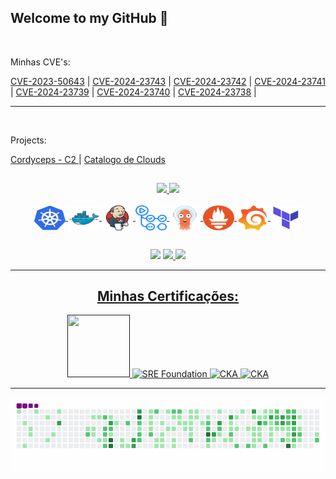 ## Welcome to my GitHub 👋

 
 <div>
    <br>
<p>Minhas CVE's:</p>
<a href="https://github.com/giovannipajeu1/CVE-2023-50643">CVE-2023-50643</a> |
<a href="https://github.com/giovannipajeu1/CVE-2024-23743">CVE-2024-23743</a> |
<a href="https://github.com/giovannipajeu1/CVE-2024-23742">CVE-2024-23742</a> |
<a href="https://github.com/giovannipajeu1/CVE-2024-23741">CVE-2024-23741</a> |
<a href="https://github.com/giovannipajeu1/CVE-2024-23739">CVE-2024-23739</a> |
<a href="https://github.com/giovannipajeu1/CVE-2024-23740">CVE-2024-23740</a> |
<a href="https://github.com/giovannipajeu1/CVE-2024-23738">CVE-2024-23738</a> |
<br>
<hr>

  
<br>
<p>Projects:</p>
<a href="https://github.com/giovannipajeu1/Cordyceps">Cordyceps - C2 </a> | 
<a href="https://github.com/giovannipajeu1/Catalogo-Cloud"> Catalogo de Clouds </a>

 
 ##
 </div>
 <div align="center">
   <a href="https://github.com/giovannipajeu1">
   <img height="180em" src="https://github-readme-stats.vercel.app/api?username=giovannipajeu1&show_icons=true&theme=blue-green&border_color=FFFFFF&border_radius=20px"/>
   <img height="180em" src="https://github-readme-stats.vercel.app/api/top-langs/?username=giovannipajeu1&layout=compact&langs_count=16&theme=blue-green&border_radius=20px&border_color=FFFFFF"/>
</div>



    
<div style="display: inline_block" align="center"><br>
  <img align="center" height="40" width="50" src="https://raw.githubusercontent.com/devicons/devicon/master/icons/kubernetes/kubernetes-original.svg">
  <img align="center" height="40" width="50" src="https://raw.githubusercontent.com/devicons/devicon/master/icons/docker/docker-original.svg">
  <img align="center" height="40" width="50" src="https://raw.githubusercontent.com/devicons/devicon/master/icons/jenkins/jenkins-original.svg">
  <img align="center" height="40" width="50" src="https://raw.githubusercontent.com/devicons/devicon/master/icons/githubactions/githubactions-plain.svg">
  <img align="center" height="40" width="50" src="https://raw.githubusercontent.com/devicons/devicon/master/icons/argocd/argocd-original.svg">
  <img align="center" height="40" width="50" src="https://raw.githubusercontent.com/devicons/devicon/master/icons/prometheus/prometheus-original.svg">
  <img align="center" height="40" width="50" src="https://raw.githubusercontent.com/devicons/devicon/master/icons/grafana/grafana-original.svg">
  <img align="center" height="40" width="50" src="https://raw.githubusercontent.com/devicons/devicon/master/icons/terraform/terraform-original.svg">
  

 
##
<div align="center">
  <a href="https://www.linkedin.com/in/giovanni-pajeu-lima/" target="_blank"><img src="https://img.shields.io/badge/-LinkedIn-%230077B5?style=for-the-badge&logo=linkedin&logoColor=white"></a>
  <a href="https://www.instagram.com/giovanni_pajeu/"  target=_blank><img src="https://img.shields.io/badge/Instagram-E4405F?style=for-the-badge&logo=instagram&logoColor=white">
  <a href="https://api.whatsapp.com/send?phone=5511973273915&text=Olá%20!%20Pode%20me%20ajudar%20%3F%20d/"  target=_blank><img src="https://img.shields.io/badge/WhatsApp-25D366?style=for-the-badge&logo=whatsapp&logoColor=white">
 
</div>

<hr>

 ## Minhas Certificações:
 <div align="left>
  <p align="left">
    <a href=""> 
     <img src="https://github.com/giovannipajeu1/giovannipajeu1/assets/83291215/49601da8-7f46-4002-acd2-b3cf36e3c7ce" width="100" height="100"/>
    </a>
    <a href="https://www.linkedin.com/in/giovanni-pajeu-lima/details/certifications/1716215912184/single-media-viewer/?profileId=ACoAADcmk2cBBwnMkzJ284ZdkarogcGQ8-ub8ls" alt="SRE Foundation" target="_blank" rel="noreferrer"/>
       <img src="https://github.com/giovannipajeu1/giovannipajeu1/assets/83291215/1e61c8c7-cdb5-486a-91b6-ca9312f595db" alt ="SRE Foundation" width="100 height="100"/>
    </a>
    <a href="">
       <img src="https://github.com/giovannipajeu1/giovannipajeu1/assets/83291215/dc2a7fba-09a4-4d6c-849a-48932dc52948" alt="CKA" width="100" height="100"/>
    </a>
      <a href="">
       <img src="https://github.com/giovannipajeu1/giovannipajeu1/assets/83291215/63b09b2e-c859-4935-a7e4-8e246944e107" alt="CKA" width="100" height="100"/>
    </a>
 
 </div>
<hr>


  <img src="https://raw.githubusercontent.com/Platane/snk/output/github-contribution-grid-snake.gif" />

